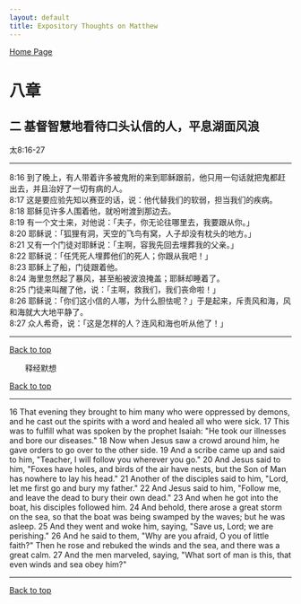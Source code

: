 ```yaml
---
layout: default
title: Expository Thoughts on Matthew
---
```

[ Home Page ]({{site.baseurl}}/index) <br>

<a name="0"></a>
# 八章 

## 二 基督智慧地看待口头认信的人，平息湖面风浪

太8:16-27

***

8:16 到了晚上，有人带着许多被鬼附的来到耶稣跟前，他只用一句话就把鬼都赶出去，并且治好了一切有病的人。<br>
8:17 这是要应验先知以赛亚的话，说：他代替我们的软弱，担当我们的疾病。<br>
8:18 耶稣见许多人围着他，就吩咐渡到那边去。<br>
8:19 有一个文士来，对他说：「夫子，你无论往哪里去，我要跟从你。」<br>
8:20 耶稣说：「狐狸有洞，天空的飞鸟有窝，人子却没有枕头的地方。」<br>
8:21 又有一个门徒对耶稣说：「主啊，容我先回去埋葬我的父亲。」<br>
8:22 耶稣说：「任凭死人埋葬他们的死人；你跟从我吧！」<br>
8:23 耶稣上了船，门徒跟着他。<br>
8:24 海里忽然起了暴风，甚至船被波浪掩盖；耶稣却睡着了。<br>
8:25 门徒来叫醒了他，说：「主啊，救我们，我们丧命啦！」<br>
8:26 耶稣说：「你们这小信的人哪，为什么胆怯呢？」于是起来，斥责风和海，风和海就大大地平静了。<br>
8:27 众人希奇，说：「这是怎样的人？连风和海也听从他了！」<br>

***

[Back to top](#0)

&emsp;&emsp;释经默想

[Back to top](#0)

***

16 That evening they brought to him many who were oppressed by demons, and he cast out the spirits with a word and healed all who were sick. 17 This was to fulfill what was spoken by the prophet Isaiah: "He took our illnesses and bore our diseases." 18 Now when Jesus saw a crowd around him, he gave orders to go over to the other side. 19 And a scribe came up and said to him, "Teacher, I will follow you wherever you go." 20 And Jesus said to him, "Foxes have holes, and birds of the air have nests, but the Son of Man has nowhere to lay his head." 21 Another of the disciples said to him, "Lord, let me first go and bury my father." 22 And Jesus said to him, "Follow me, and leave the dead to bury their own dead." 23 And when he got into the boat, his disciples followed him. 24 And behold, there arose a great storm on the sea, so that the boat was being swamped by the waves; but he was asleep. 25 And they went and woke him, saying, "Save us, Lord; we are perishing." 26 And he said to them, "Why are you afraid, O you of little faith?" Then he rose and rebuked the winds and the sea, and there was a great calm. 27 And the men marveled, saying, "What sort of man is this, that even winds and sea obey him?"

***

[Back to top](#0)
